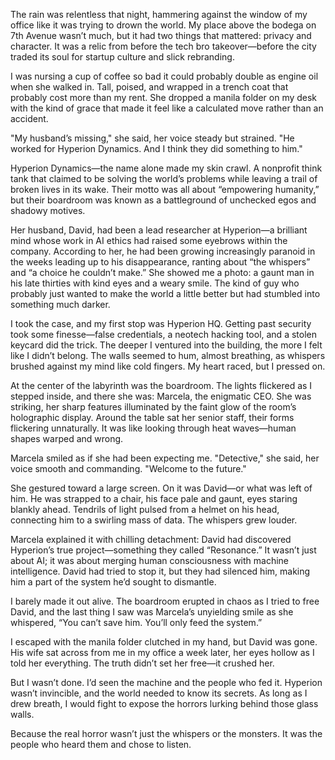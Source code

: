 The rain was relentless that night, hammering against the window of my office like it was trying to drown the world. My place above the bodega on 7th Avenue wasn’t much, but it had two things that mattered: privacy and character. It was a relic from before the tech bro takeover—before the city traded its soul for startup culture and slick rebranding.

I was nursing a cup of coffee so bad it could probably double as engine oil when she walked in. Tall, poised, and wrapped in a trench coat that probably cost more than my rent. She dropped a manila folder on my desk with the kind of grace that made it feel like a calculated move rather than an accident.

"My husband’s missing," she said, her voice steady but strained. "He worked for Hyperion Dynamics. And I think they did something to him."

Hyperion Dynamics—the name alone made my skin crawl. A nonprofit think tank that claimed to be solving the world’s problems while leaving a trail of broken lives in its wake. Their motto was all about “empowering humanity,” but their boardroom was known as a battleground of unchecked egos and shadowy motives.



Her husband, David, had been a lead researcher at Hyperion—a brilliant mind whose work in AI ethics had raised some eyebrows within the company. According to her, he had been growing increasingly paranoid in the weeks leading up to his disappearance, ranting about “the whispers” and “a choice he couldn’t make.” She showed me a photo: a gaunt man in his late thirties with kind eyes and a weary smile. The kind of guy who probably just wanted to make the world a little better but had stumbled into something much darker.

I took the case, and my first stop was Hyperion HQ. Getting past security took some finesse—false credentials, a neotech hacking tool, and a stolen keycard did the trick. The deeper I ventured into the building, the more I felt like I didn’t belong. The walls seemed to hum, almost breathing, as whispers brushed against my mind like cold fingers. My heart raced, but I pressed on.

At the center of the labyrinth was the boardroom. The lights flickered as I stepped inside, and there she was: Marcela, the enigmatic CEO. She was striking, her sharp features illuminated by the faint glow of the room’s holographic display. Around the table sat her senior staff, their forms flickering unnaturally. It was like looking through heat waves—human shapes warped and wrong.

Marcela smiled as if she had been expecting me. "Detective," she said, her voice smooth and commanding. "Welcome to the future."

She gestured toward a large screen. On it was David—or what was left of him. He was strapped to a chair, his face pale and gaunt, eyes staring blankly ahead. Tendrils of light pulsed from a helmet on his head, connecting him to a swirling mass of data. The whispers grew louder.

Marcela explained it with chilling detachment: David had discovered Hyperion’s true project—something they called “Resonance.” It wasn’t just about AI; it was about merging human consciousness with machine intelligence. David had tried to stop it, but they had silenced him, making him a part of the system he’d sought to dismantle.



I barely made it out alive. The boardroom erupted in chaos as I tried to free David, and the last thing I saw was Marcela’s unyielding smile as she whispered, “You can’t save him. You’ll only feed the system.”

I escaped with the manila folder clutched in my hand, but David was gone. His wife sat across from me in my office a week later, her eyes hollow as I told her everything. The truth didn’t set her free—it crushed her.

But I wasn’t done. I’d seen the machine and the people who fed it. Hyperion wasn’t invincible, and the world needed to know its secrets. As long as I drew breath, I would fight to expose the horrors lurking behind those glass walls.

Because the real horror wasn’t just the whispers or the monsters. It was the people who heard them and chose to listen.